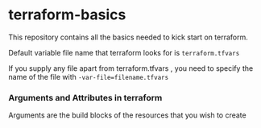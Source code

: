 # terraform-basics

This repository contains all the basics needed to kick start on terraform.

Default variable file name that terraform looks for is `terraform.tfvars`

If you supply any file apart from terraform.tfvars , you need to specify the name of the file with `-var-file=filename.tfvars`


### Arguments and Attributes in terraform

Arguments are the build blocks of the resources that you wish to create